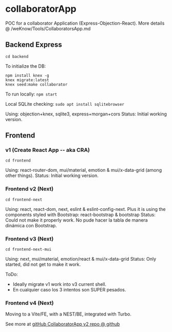 # collaboratorApp

POC for a collaborator Application (Express-Objection-React).
More details @ <Nextcloud>/weKnow/Tools/CollaboratorsApp.md

## Backend Express

```
cd backend
```

To initialize the DB:

```
npm install knex -g
knex migrate:latest
knex seed:make collaborator
```

To run locally: ```npm start```

Local SQLite checking: ```sudo apt install sqlitebrowser```

Using: objection+knex, sqlite3, express+morgan+cors
Status: Initial working version.

## Frontend

### v1 (Create React App -- aka CRA)

```
cd frontend
```

Using: react-router-dom, mui/material, emotion & mui/x-data-grid (among other things).
Status: Initial working version.

### Frontend v2 (Next)

```
cd frontend-next
```

Using: react, react-dom, next, eslint & eslint-config-next.
	Plus it is using the components styled with Bootstrap: react-bootstrap & bootstrap
Status: Could not make it properly work.
	No pude hacer la tabla de manera dinámica con Bootstrap.

### Frontend v3 (Next)

```
cd frontend-next-mui
```

Using: next, mui/material, emotion/react & mui/x-data-grid
Status: Only started, did not get to make it work.

ToDo:
- Ideally migrate v1 work into v3 current shell.
- En cualquier caso los 3 intentos son SUPER pesados.

### Frontend v4 (Next)

Moving to a Vite/FE, with a NEST/BE, integrated with Turbo.

See more at [gitHub CollaboratorApp v2 repo @ github](https://github.com/ibonelli/CollaboratorAppV2)
